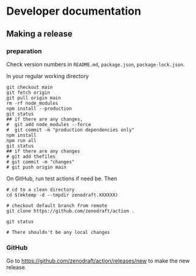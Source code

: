 # Developer documentation

## Making a release

### preparation


Check version numbers in `README.md`, `package.json`, `package-lock.json`.

In your regular working directory

```shell
git checkout main
git fetch origin
git pull origin main
rm -rf node_modules
npm install --production
git status
## if there are any changes,
#  git add node_modules --force
#  git commit -m "production dependencies only"
npm install
npm run all
git status
## if there are any changes
# git add thefiles
# git commit -m "changes"
# git push origin main
```

On GitHub, run test actions if need be. Then

```shell
# cd to a clean directory
cd $(mktemp -d --tmpdir zenodraft.XXXXXX)

# checkout default branch from remote
git clone https://github.com/zenodraft/action .

git status

# There shouldn't be any local changes
```

### GitHub

Go to https://github.com/zenodraft/action/releases/new to make the new release.

